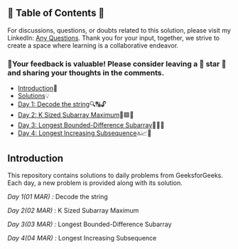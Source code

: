 ## 📜 Table of Contents 📜

For discussions, questions, or doubts related to this solution, please visit my LinkedIn: [Any Questions](https://www.linkedin.com/in/het-patel-8b110525a/). Thank you for your input, together, we strive to create a space where learning is a collaborative endeavor.

### 🔮Your feedback is valuable! Please consider leaving a 🌟 star 🌟 and sharing your thoughts in the comments.

- [Introduction](https://github.com/Hunterdii/GeeksforGeeks-POTD/blob/main/README.md)📝
- [Solutions](/March%202025%20GFG%20SOLUTION)💡
- [Day 1: Decode the string](01(Mar)%20Decode%20the%20string.md)🔍🔠🔓
- [Day 2: K Sized Subarray Maximum](02(Mar)%20K%20Sized%20Subarray%20Maximum.md)🔢🟩🔄
- [Day 3: Longest Bounded-Difference Subarray](03(Mar)%20Longest%20Bounded-Difference%20Subarray.md)📏🔢🟰
- [Day 4: Longest Increasing Subsequence](04(Mar)%20Longest%20Increasing%20Subsequence.md)🔝📈🧩


## Introduction

This repository contains solutions to daily problems from GeeksforGeeks. Each day, a new problem is provided along with its solution.

*Day 1(01 MAR) :* Decode the string

*Day 2(02 MAR) :* K Sized Subarray Maximum

*Day 3(03 MAR) :* Longest Bounded-Difference Subarray 

*Day 4(04 MAR) :* Longest Increasing Subsequence

<!--*Day 5(05 MAR) :* 

*Day 6(06 MAR) :* 

*Day 7(07 MAR) :* 

*Day 8(08 MAR) :* 

*Day 9(09 MAR) :* 

*Day 10(10 MAR) :* 

*Day 11(11 MAR) :* 

*Day 12(12 MAR) :* 

*Day 13(13 MAR) :* 

*Day 14(14 MAR) :* 

*Day 15(15 MAR) :* 

*Day 16(16 MAR) :* 

*Day 17(17 MAR) :* 

*Day 18(18 MAR) :* 

*Day 19(19 MAR) :* 

*Day 20(20 MAR) :* 

*Day 21(21 MAR) :* 

*Day 22(22 MAR) :* 

*Day 23(23 MAR) :* 

*Day 24(24 MAR) :* 

*Day 25(25 MAR) :* 

*Day 26(26 MAR) :* 

*Day 27(27 MAR) :* 

*Day 28(28 MAR) :* -->
